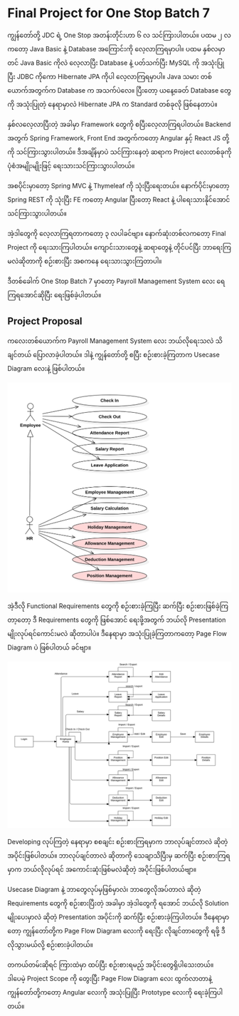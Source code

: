 # Final Project for One Stop Batch 7

ကျွန်တော်တို့ JDC ရဲ့ One Stop အတန်းတိုင်းဟာ ၆ လ သင်ကြားပါတယ်။ ပထမ ၂ လကတော့ Java Basic နဲ့ Database အကြောင်းကို လေ့လာကြရမှာပါ။ ပထမ နှစ်လမှာတင် Java Basic ကိုလဲ လေ့လာပြီး Database နဲ့ ပတ်သက်ပြီး MySQL ကို အသုံးပြုပြီး JDBC ကိုကော Hibernate JPA ကိုပါ လေ့လာကြရမှာပါ။ Java သမား တစ်ယောက်အတွက်က Database က အသက်ပဲလေ။ ပြီးတော့ ယနေ့ခေတ် Database တွေကို အသုံးပြုတဲ့ နေရာမှာလဲ Hibernate JPA က Standard တစ်ခုလို ဖြစ်နေတာပဲ။ 

နှစ်လလေ့လာပြီးတဲ့ အခါမှာ Framework တွေကို စပြီးလေ့လာကြရပါတယ်။ Backend အတွက် Spring Framework, Front End အတွက်ကတော့ Angular နှင့် React JS တို့ကို သင်ကြားသွားပါတယ်။ ဒီအချိန်မှာပဲ သင်ကြားနေတဲ့ ဆရာက Project လေးတစ်ခုကို ပုံစံအမျိုးမျိုးဖြင့် ရေးသားသင်ကြားသွားပါတယ်။ 

အစပိုင်းမှာတော့ Spring MVC နဲ့ Thymeleaf ကို သုံးပြီးရေးတယ်။ နောက်ပိုင်းမှာတော့ Spring REST ကို သုံးပြီး FE ကတော့ Angular ပြီးတော့ React နဲ့ ပါရေးသားနိုင်အောင် သင်ကြားသွားပါတယ်။ 

အဲ့ဒါတွေကို လေ့လာကြရတာကတော့ ၃ လပါခင်ဗျာ။ နောက်ဆုံးတစ်လကတော့ Final Project ကို ရေးသားကြပါတယ်။ ကျောင်းသားတွေနဲ့ ဆရာတွေနဲ့ တိုင်ပင်ပြီး ဘာရေးကြမလဲဆိုတာကို စဉ်းစားပြီး အစကနေ ရေးသားသွားကြတာပါ။ 

ဒီတစ်ခေါက် One Stop Batch 7 မှာတော့ Payroll Management System လေး ရေကြရအောင်ဆိုပြီး ရေးဖြစ်ခဲ့ပါတယ်။ 

## Project Proposal

ကလေးတစ်ယောက်က Payroll Management System လေး ဘယ်လိုရေးသလဲ သိချင်တယ် ပြောလာခဲ့ပါတယ်။ ဒါနဲ့ ကျွန်တော်တို့ စပြီး စဉ်းစားခဲ့ကြတာက Usecase Diagram လေးနဲ့ ဖြစ်ပါတယ်။ 

<img src="images/usecase.png">

အဲ့ဒီလို Functional Requirements တွေကို စဉ်းစားခဲ့ကြပြီး ဆက်ပြီး စဉ်းစားဖြစ်ခဲ့ကြတာ့တော့ ဒီ Requirements တွေကို ဖြစ်အောင် ရေးဖို့အတွက် ဘယ်လို Presentation မျိုးလုပ်ရင်ကောင်းမလဲ ဆိုတာပါပဲ။ ဒီနေရာမှာ အသုံးပြုခဲ့ကြတာကတော့ Page Flow Diagram ပဲ ဖြစ်ပါတယ် ခင်ဗျာ။ 

<img src="images/page-flow.png">

Developing လုပ်ကြတဲ့ နေရာမှာ စစချင်း စဉ်းစားကြရမှာက ဘာလုပ်ချင်တာလဲ ဆိုတဲ့ အပိုင်းဖြစ်ပါတယ်။ ဘာလုပ်ချင်တာလဲ ဆိုတာကို သေချာသိပြီးမှ ဆက်ပြီး စဉ်းစားကြရမှာက ဘယ်လိုလုပ်ရင် အကောင်းဆုံးဖြစ်မလဲဆိုတဲ့ အပိုင်းဖြစ်ပါတယ်ဗျာ။ 

Usecase Diagram နဲ့ ဘာတွေလုပ်မှဖြစ်မှာလဲ၊ ဘာတွေလိုအပ်တာလဲ ဆိုတဲ့ Requirements တွေကို စဉ်းစားပြီးတဲ့ အခါမှာ အဲ့ဒါတွေကို ရအောင် ဘယ်လို Solution မျိုးပေးမှာလဲ ဆိုတဲ့ Presentation အပိုင်းကို ဆက်ပြီး စဉ်းစားခဲ့ကြပါတယ်။ ဒီနေရာမှာတော့ ကျွန်တော်တို့က Page Flow Diagram လေးကို ရေးပြီး လိုချင်တာတွေကို ရဖို့ ဒီလိုသွားမယ်လို့ စဉ်းစားခဲ့ပါတယ်။ 

တကယ်တမ်းဆိုရင် ကြားထဲမှာ ထပ်ပြီး စဉ်းစားရမည့် အပိုင်းတွေရှိပါသေးတယ်။ ဒါပေမဲ့ Project Scope ကို တွေးပြီး Page Flow Diagram လေး ထွက်လာတာနဲ့ ကျွန်တော်တို့ကတော့ Angular လေးကို အသုံးပြုပြီး Prototype လေးကို ရေးခဲ့ကြပါတယ်။ 